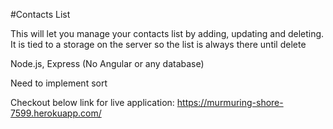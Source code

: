 #Contacts List

This will let you manage your contacts list by
adding, updating and deleting. It is tied to a
storage on the server so the list is always
there until delete

Node.js, Express (No Angular or any database)

Need to implement sort

Checkout below link for live application:
https://murmuring-shore-7599.herokuapp.com/
